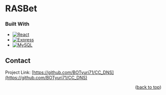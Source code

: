# RASBet

### Built With

* [![React][React.js]][React-url]
* [![Express][Express.js]][Express-url]
* [![MySQL][MySQL.sql]][MySQL-url]


<!-- CONTACT -->
## Contact

Project Link: [https://github.com/BOTyuri71/CC_DNS](https://github.com/BOTyuri71/CC_DNS)

<p align="right">(<a href="#readme-top">back to top</a>)</p>

<!-- MARKDOWN LINKS & IMAGES -->
<!-- https://www.markdownguide.org/basic-syntax/#reference-style-links -->

[React.js]: https://img.shields.io/badge/React-20232A?style=for-the-badge&logo=react&logoColor=61DAFB
[React-url]: https://reactjs.org/
[Express.js]: https://img.shields.io/badge/Express-20232A?style=for-the-badge&logo=express&logoColor=white
[Express-url]: https://expressjs.com/
[MySQL.sql]: https://img.shields.io/badge/MySQL-20232A?style=for-the-badge&logo=mysql&logoColor=187bcd
[MySQL-url]: https://mysql.com/
